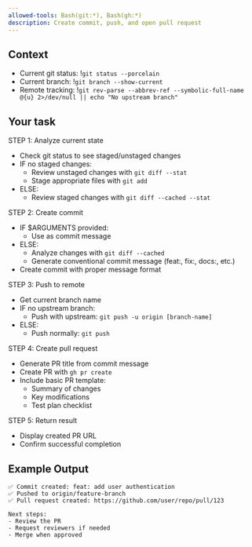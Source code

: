 ```yaml
---
allowed-tools: Bash(git:*), Bash(gh:*)
description: Create commit, push, and open pull request
---
```


## Context

- Current git status: !`git status --porcelain`
- Current branch: !`git branch --show-current`
- Remote tracking: !`git rev-parse --abbrev-ref --symbolic-full-name @{u} 2>/dev/null || echo "No upstream branch"`

## Your task

STEP 1: Analyze current state

- Check git status to see staged/unstaged changes
- IF no staged changes:
  - Review unstaged changes with `git diff --stat`
  - Stage appropriate files with `git add`
- ELSE:
  - Review staged changes with `git diff --cached --stat`

STEP 2: Create commit

- IF $ARGUMENTS provided:
  - Use as commit message
- ELSE:
  - Analyze changes with `git diff --cached`
  - Generate conventional commit message (feat:, fix:, docs:, etc.)
- Create commit with proper message format

STEP 3: Push to remote

- Get current branch name
- IF no upstream branch:
  - Push with upstream: `git push -u origin [branch-name]`
- ELSE:
  - Push normally: `git push`

STEP 4: Create pull request

- Generate PR title from commit message
- Create PR with `gh pr create`
- Include basic PR template:
  - Summary of changes
  - Key modifications
  - Test plan checklist

STEP 5: Return result

- Display created PR URL
- Confirm successful completion

## Example Output

```
✅ Commit created: feat: add user authentication
✅ Pushed to origin/feature-branch
✅ Pull request created: https://github.com/user/repo/pull/123

Next steps:
- Review the PR
- Request reviewers if needed
- Merge when approved
```
